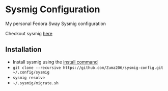 # Sysmig Configuration

My personal Fedora Sway Sysmig configuration

Checkout sysmig [here](https://github.com/Zuma206/sysmig)

## Installation

- Install sysmig using the [install command](https://github.com/Zuma206/sysmig?tab=readme-ov-file#using-curl)
- `git clone --recursive https://github.com/Zuma206/sysmig-config.git ~/.config/sysmig`
- `sysmig resolve`
- `~/.sysmig/migrate.sh`

